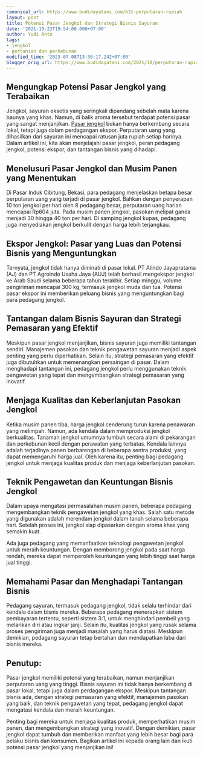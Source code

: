 ```yaml
---
canonical_url: https://www.budidayatani.com/631-perputaran-rupiah
layout: post
title: Potensi Pasar Jengkol dan Strategi Bisnis Sayuran
date: '2021-10-23T19:54:00.000+07:00'
author: Yudi Anto
tags:
- jengkol
- pertanian dan perkebunan
modified_time: '2023-07-08T13:36:17.242+07:00'
blogger_orig_url: https://www.budidayatani.com/2021/10/perputaran-rupiah-di-balik-perdagangan.html
---
```


## Mengungkap Potensi Pasar Jengkol yang Terabaikan

Jengkol, sayuran eksotis yang seringkali dipandang sebelah mata karena baunya yang khas. Namun, di balik aroma tersebut terdapat potensi pasar yang sangat menjanjikan. [Pasar jengkol](https://www.budidayatani.com/search/label/jengkol) bukan hanya berkembang secara lokal, tetapi juga dalam perdagangan ekspor. Perputaran uang yang dihasilkan dari sayuran ini mencapai ratusan juta rupiah setiap harinya. Dalam artikel ini, kita akan menjelajahi pasar jengkol, peran pedagang jengkol, potensi ekspor, dan tantangan bisnis yang dihadapi.

## Menelusuri Pasar Jengkol dan Musim Panen yang Menentukan

Di Pasar Induk Cibitung, Bekasi, para pedagang menjelaskan betapa besar perputaran uang yang terjadi di pasar jengkol. Bahkan dengan penyerapan 10 ton jengkol per hari oleh 8 pedagang besar, perputaran uang harian mencapai Rp604 juta. Pada musim panen jengkol, pasokan melipat ganda menjadi 30 hingga 40 ton per hari. Di samping jengkol kupas, pedagang juga menyediakan jengkol berkulit dengan harga lebih terjangkau.

## Ekspor Jengkol: Pasar yang Luas dan Potensi Bisnis yang Menguntungkan

Ternyata, jengkol tidak hanya diminati di pasar lokal. PT Alindo Jayapratama (AJ) dan PT Agroindo Usaha Jaya (AUJ) telah berhasil mengekspor jengkol ke Arab Saudi selama beberapa tahun terakhir. Setiap minggu, volume pengiriman mencapai 300 kg, termasuk jengkol muda dan tua. Potensi pasar ekspor ini memberikan peluang bisnis yang menguntungkan bagi para pedagang jengkol.

## Tantangan dalam Bisnis Sayuran dan Strategi Pemasaran yang Efektif

Meskipun pasar jengkol menjanjikan, bisnis sayuran juga memiliki tantangan sendiri. Manajemen pasokan dan teknik pengawetan sayuran menjadi aspek penting yang perlu diperhatikan. Selain itu, strategi pemasaran yang efektif juga dibutuhkan untuk memenangkan persaingan di pasar. Dalam menghadapi tantangan ini, pedagang jengkol perlu menggunakan teknik pengawetan yang tepat dan mengembangkan strategi pemasaran yang inovatif.

## Menjaga Kualitas dan Keberlanjutan Pasokan Jengkol

Ketika musim panen tiba, harga jengkol cenderung turun karena penawaran yang melimpah. Namun, ada kendala dalam memproduksi jengkol berkualitas. Tanaman jengkol umumnya tumbuh secara alami di pekarangan dan perkebunan kecil dengan perawatan yang terbatas. Kendala lainnya adalah terjadinya panen berbarengan di beberapa sentra produksi, yang dapat memengaruhi harga jual. Oleh karena itu, penting bagi pedagang jengkol untuk menjaga kualitas produk dan menjaga keberlanjutan pasokan.

## Teknik Pengawetan dan Keuntungan Bisnis Jengkol

Dalam upaya mengatasi permasalahan musim panen, beberapa pedagang mengembangkan teknik pengawetan jengkol yang khas. Salah satu metode yang digunakan adalah merendam jengkol dalam tanah selama beberapa hari. Setelah proses ini, jengkol siap dipasarkan dengan aroma khas yang semakin kuat.

Ada juga pedagang yang memanfaatkan teknologi pengawetan jengkol untuk meraih keuntungan. Dengan memborong jengkol pada saat harga rendah, mereka dapat memperoleh keuntungan yang lebih tinggi saat harga jual tinggi.

## Memahami Pasar dan Menghadapi Tantangan Bisnis

Pedagang sayuran, termasuk pedagang jengkol, tidak selalu terhindar dari kendala dalam bisnis mereka. Beberapa pedagang menerapkan sistem pembayaran tertentu, seperti sistem 3:1, untuk menghindari pembeli yang melarikan diri atau ingkar janji. Selain itu, kualitas jengkol yang rusak selama proses pengiriman juga menjadi masalah yang harus diatasi. Meskipun demikian, pedagang sayuran tetap bertahan dan mendapatkan laba dari bisnis mereka.

## Penutup:

Pasar jengkol memiliki potensi yang terabaikan, namun menjanjikan perputaran uang yang tinggi. Bisnis sayuran ini tidak hanya berkembang di pasar lokal, tetapi juga dalam perdagangan ekspor. Meskipun tantangan bisnis ada, dengan strategi pemasaran yang efektif, manajemen pasokan yang baik, dan teknik pengawetan yang tepat, pedagang jengkol dapat mengatasi kendala dan meraih keuntungan.

Penting bagi mereka untuk menjaga kualitas produk, memperhatikan musim panen, dan mengembangkan strategi yang inovatif. Dengan demikian, pasar jengkol dapat tumbuh dan memberikan manfaat yang lebih besar bagi para pelaku bisnis dan konsumen. Bagikan artikel ini kepada orang lain dan ikuti potensi pasar jengkol yang menjanjikan ini!

